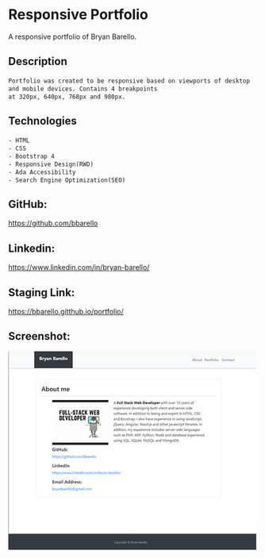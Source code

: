 # Responsive Portfolio

A responsive portfolio of Bryan Barello.

## Description

```
Portfolio was created to be responsive based on viewports of desktop and mobile devices. Contains 4 breakpoints 
at 320px, 640px, 768px and 980px. 

```

## Technologies

```
- HTML
- CSS
- Bootstrap 4
- Responsive Design(RWD)
- Ada Accessibility
- Search Engine Optimization(SEO)

```
## GitHub:
https://github.com/bbarello

## Linkedin:
https://www.linkedin.com/in/bryan-barello/

##  Staging Link:
https://bbarello.gitthub.io/portfolio/



## Screenshot:

![Responsive Portfolio](portfolio-demo.jpg)

